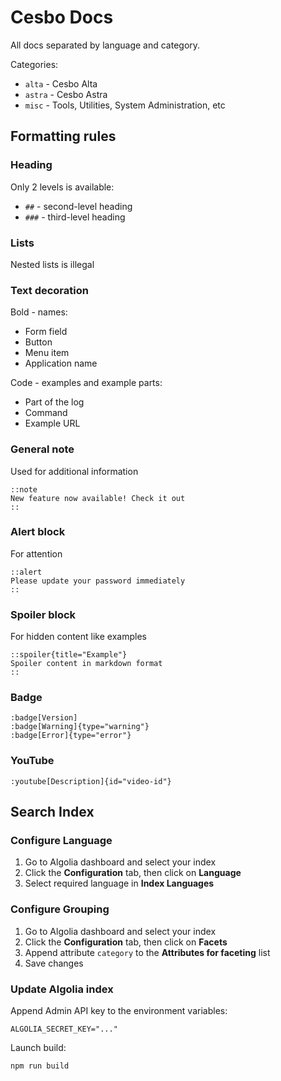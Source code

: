 # Cesbo Docs

All docs separated by language and category.

Categories:

- `alta` - Cesbo Alta
- `astra` - Cesbo Astra
- `misc` - Tools, Utilities, System Administration, etc

## Formatting rules

### Heading

Only 2 levels is available:

- `##` - second-level heading
- `###` - third-level heading

### Lists

Nested lists is illegal

### Text decoration

Bold - names:

- Form field
- Button
- Menu item
- Application name

Code - examples and example parts:

- Part of the log
- Command
- Example URL

### General note

Used for additional information

```
::note
New feature now available! Check it out
::
```

### Alert block

For attention

```
::alert
Please update your password immediately
::
```

### Spoiler block

For hidden content like examples

```
::spoiler{title="Example"}
Spoiler content in markdown format
::
```

### Badge

```
:badge[Version]
:badge[Warning]{type="warning"}
:badge[Error]{type="error"}
```

### YouTube

```
:youtube[Description]{id="video-id"}
```


## Search Index

### Configure Language

1. Go to Algolia dashboard and select your index
2. Click the **Configuration** tab, then click on **Language**
3. Select required language in **Index Languages**

### Configure Grouping

1. Go to Algolia dashboard and select your index
2. Click the **Configuration** tab, then click on **Facets**
3. Append attribute `category` to the **Attributes for faceting** list
4. Save changes

### Update Algolia index

Append Admin API key to the environment variables:

```
ALGOLIA_SECRET_KEY="..."
```

Launch build:

```
npm run build
```
